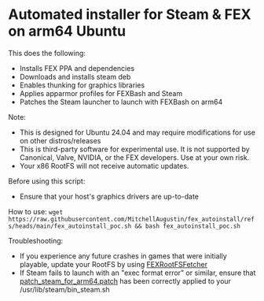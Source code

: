 # Automated installer for Steam & FEX on arm64 Ubuntu

This does the following:
- Installs FEX PPA and dependencies
- Downloads and installs steam deb
- Enables thunking for graphics libraries
- Applies apparmor profiles for FEXBash and Steam
- Patches the Steam launcher to launch with FEXBash on arm64

Note:
- This is designed for Ubuntu 24.04 and may require modifications for use on other distros/releases
- This is third-party software for experimental use. It is not supported by Canonical, Valve, NVIDIA, or the FEX developers. Use at your own risk.
- Your x86 RootFS will not receive automatic updates.

Before using this script:
- Ensure that your host's graphics drivers are up-to-date

How to use:
`wget https://raw.githubusercontent.com/MitchellAugustin/fex_autoinstall/refs/heads/main/fex_autoinstall_poc.sh && bash fex_autoinstall_poc.sh`

Troubleshooting:
- If you experience any future crashes in games that were initially playable, update your RootFS by using [FEXRootFSFetcher](https://wiki.fex-emu.com/index.php/Development:Setting_up_RootFS#Quick_Setup_with_FEXRootFSFetcher)
- If Steam fails to launch with an "exec format error" or similar, ensure that [patch_steam_for_arm64.patch](https://github.com/MitchellAugustin/fex_autoinstall/blob/main/patch_steam_for_arm64.patch) has been correctly applied to your /usr/lib/steam/bin_steam.sh
